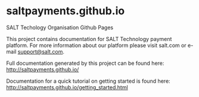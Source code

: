 saltpayments.github.io
========================

SALT Techology Organisation Github Pages

This project contains documentation for SALT Technology payment platform.
For more information about our platform please visit salt.com or e-mail support@salt.com.

Full documentation generated by this project can be found here: http://saltpayments.github.io/

Documentation for a quick tutorial on getting started is found here: http://saltpayments.github.io/getting_started.html

